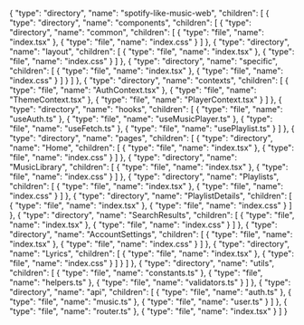 {
  "type": "directory",
  "name": "spotify-like-music-web",
  "children": [
    {
      "type": "directory",
      "name": "components",
      "children": [
        {
          "type": "directory",
          "name": "common",
          "children": [
            {
              "type": "file",
              "name": "index.tsx"
            },
            {
              "type": "file",
              "name": "index.css"
            }
          ]
        },
        {
          "type": "directory",
          "name": "layout",
          "children": [
            {
              "type": "file",
              "name": "index.tsx"
            },
            {
              "type": "file",
              "name": "index.css"
            }
          ]
        },
        {
          "type": "directory",
          "name": "specific",
          "children": [
            {
              "type": "file",
              "name": "index.tsx"
            },
            {
              "type": "file",
              "name": "index.css"
            }
          ]
        }
      ]
    },
    {
      "type": "directory",
      "name": "contexts",
      "children": [
        {
          "type": "file",
          "name": "AuthContext.tsx"
        },
        {
          "type": "file",
          "name": "ThemeContext.tsx"
        },
        {
          "type": "file",
          "name": "PlayerContext.tsx"
        }
      ]
    },
    {
      "type": "directory",
      "name": "hooks",
      "children": [
        {
          "type": "file",
          "name": "useAuth.ts"
        },
        {
          "type": "file",
          "name": "useMusicPlayer.ts"
        },
        {
          "type": "file",
          "name": "useFetch.ts"
        },
        {
          "type": "file",
          "name": "usePlaylist.ts"
        }
      ]
    },
    {
      "type": "directory",
      "name": "pages",
      "children": [
        {
          "type": "directory",
          "name": "Home",
          "children": [
            {
              "type": "file",
              "name": "index.tsx"
            },
            {
              "type": "file",
              "name": "index.css"
            }
          ]
        },
        {
          "type": "directory",
          "name": "MusicLibrary",
          "children": [
            {
              "type": "file",
              "name": "index.tsx"
            },
            {
              "type": "file",
              "name": "index.css"
            }
          ]
        },
        {
          "type": "directory",
          "name": "Playlists",
          "children": [
            {
              "type": "file",
              "name": "index.tsx"
            },
            {
              "type": "file",
              "name": "index.css"
            }
          ]
        },
        {
          "type": "directory",
          "name": "PlaylistDetails",
          "children": [
            {
              "type": "file",
              "name": "index.tsx"
            },
            {
              "type": "file",
              "name": "index.css"
            }
          ]
        },
        {
          "type": "directory",
          "name": "SearchResults",
          "children": [
            {
              "type": "file",
              "name": "index.tsx"
            },
            {
              "type": "file",
              "name": "index.css"
            }
          ]
        },
        {
          "type": "directory",
          "name": "AccountSettings",
          "children": [
            {
              "type": "file",
              "name": "index.tsx"
            },
            {
              "type": "file",
              "name": "index.css"
            }
          ]
        },
        {
          "type": "directory",
          "name": "Lyrics",
          "children": [
            {
              "type": "file",
              "name": "index.tsx"
            },
            {
              "type": "file",
              "name": "index.css"
            }
          ]
        }
      ]
    },
    {
      "type": "directory",
      "name": "utils",
      "children": [
        {
          "type": "file",
          "name": "constants.ts"
        },
        {
          "type": "file",
          "name": "helpers.ts"
        },
        {
          "type": "file",
          "name": "validators.ts"
        }
      ]
    },
    {
      "type": "directory",
      "name": "api",
      "children": [
        {
          "type": "file",
          "name": "auth.ts"
        },
        {
          "type": "file",
          "name": "music.ts"
        },
        {
          "type": "file",
          "name": "user.ts"
        }
      ]
    },
    {
      "type": "file",
      "name": "router.ts"
    },
    {
      "type": "file",
      "name": "index.tsx"
    }
  ]
}